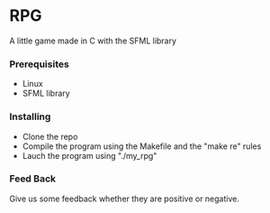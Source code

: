 # RPG

A little game made in C with the SFML library

### Prerequisites

- Linux
- SFML library

### Installing

- Clone the repo
- Compile the program using the Makefile and the "make re" rules
- Lauch the program using "./my_rpg"

### Feed Back

Give us some feedback whether they are positive or negative.
